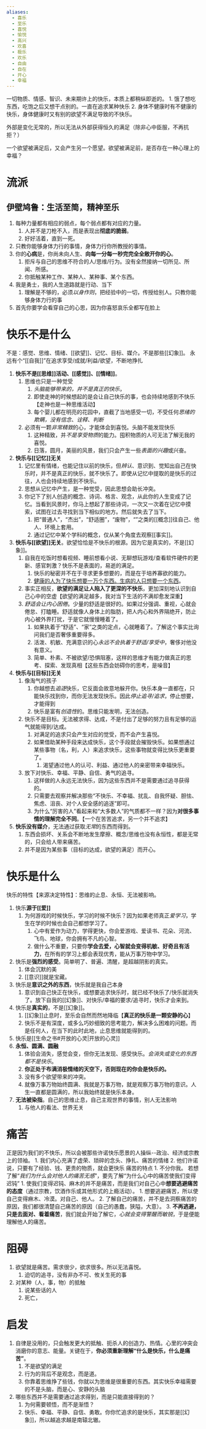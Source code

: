 ```yaml
---
aliases:
  - 喜乐
  - 至乐
  - 喜悦
  - 愉悦
  - 高兴
  - 欢喜
  - 极乐
  - 欢乐
  - 自由
  - 自在
  - 开心
  - 幸福
---
```

一切物质、情感、智识、未来期许上的快乐，本质上都稍纵即逝的。
	1. 饿了想吃东西，吃饱之后又想干点别的。一直在追求某种快乐
	2. 身体不健康时有不健康的快乐，身体健康时又有别的欲望不满足导致的不快乐。

外部是变化无常的，所以无法从外部获得恒久的满足（除非心中臣服，不再抗拒？）

一个欲望被满足后，又会产生另一个愿望。欲望被满足前，是否存在一种心理上的幸福？
# 流派
## 伊壁鸠鲁：生活至简，精神至乐
1. 每种力量都有相应的弱点，每个弱点都有对应的力量。
	1. 人并不是刀枪不入，而是表现出**彻底的脆弱**。
	2. 好好活着，直到一死。
2. 只教你能够身体力行的事情，身体力行你所教授的事情。
3. 你的**心病**是，你尚未向人生、**向每一分每一秒完完全全敞开你的心**。
	1. 拒斥与自己的思维不符合的人/思维/行为。没有全然接纳一切所见、所闻、所感。
	2. 你抵触某种工作、某种人、某种事、某个东西。
4. 我是勇士，我的人生道路就是行动、当下
	1. 理解是不够的，必须*以身作则*，把经验中的一切，传授给别人。只教你能够身体力行的事
5. 首先你要学会看穿自己的心思，因为你喜怒哀乐全都写在脸上
# 快乐不是什么
不是：感觉、思维、情绪、[[欲望]]、记忆、目标、媒介。不是那些[[幻象]]。
永远有个“[[自我]]”在追求享受/成就/利益/欲望，不断地挣扎

1. **快乐不是[[思维]]活动、[[感觉]]、[[情绪]]**。
	1. 思维也只是一种觉受
		1. *头脑能够带来的，并不是真正的快乐*，
		3. 即使走神的时候想起的是会让自己快乐的事，也会持续地感到不快乐【走神也是一种思维活动】
		4. 每个婴儿都在明亮的花园中，直截了当地感受一切，不受任何*思绪的欺瞒，没有信念、诠释、判断*
	2. 必须有一颗*非常精致*的心，才能体会到喜悦。头脑不能发现快乐
		1. 这种精致，并*不是享受物质*的能力。囤积物质的人可无法了解无我的喜悦。
		2. 日落，圆月，美丽的风景，我们只会产生一些*表面的兴趣*或兴奋。
2. **快乐与[[记忆]]无关** 
	1. 记忆里有情绪，也能记住以前的快乐，但*辨认*、意识到、觉知出自己在快乐时，并不是真正的快乐，就不快乐了。即使从记忆中提取的是快乐的过往，人也会持续地感到不快乐。
	2. 思想从记忆中产生，是一种觉受，因此思想会助长冲突。
	3. 你记下了别人创造的概念、诗词、格言、观念，从此你的人生变成了记忆。当看到风景时，你马上想起了那些诗词，一次又一次着在记忆中摸索，试图在过去寻找到当下相似的地方。然后就失去了当下。
		1. 把“普通人”，“杰出”，“舒适圈”，“废物”，“”之类的[[概念]]往自己、他人、环境上套用。
		2. 通过记忆中某个学科的概念，仅从某个角度去观察[[事实]]。
3. **快乐与[[欲望]]无关**。欲望恰恰是不快乐的根源。因为它是真实的，不是[[幻象]]。
	1. 自我在吃饭时想看视频、睡前想看小说、无聊想玩游戏/查看软件硬件的更新、感官刺激？快乐不是表面的，易逝的满足。
		1. 快乐的秘密并不在于寻求更多想要的，而是在于培养寡欲的能力。
		2. <u>健康的人为了快乐想要一万个东西。生病的人只想要一个东西</u>。
	2. 事实正相反，**欲望的满足让人陷入了更深的不快乐**，更加深刻地认识到自己心中的空虚【欲望的满足越多，我对当下生活的不满却愈发深重】
	3. *舒适会让内心困倦*。少量的舒适是很好的。如果过分强调、重视，心就会倦怠、打瞌睡。舒适就像人身体上的脂肪，把人内心和外界隔绝开，防止内心被外界打扰，于是它就慢慢睡着了。
		1. 如果执着于“舒适”、“家”之类的定点，心就睡着了。了解这个事实比询问我们是否奢侈重要得多。
		2. 活泼、机敏、充满意识的心*永远不会执着于舒适/享受中*，奢侈对他没有意义。
		3. 简单、朴素、不被欲望/恐惧阻塞，这样的思维才有能力做真正的思考、探索、发现真相【这些东西会妨碍你的思考，是噪音】
4. **快乐与[[目标]]无关** 
	1. 像淘气的孩子
		1. 你越想去*追逐*快乐，它反面会故意地躲开你。快乐本身一直都在，只能快乐找到你，而你无法发现快乐。因此*停止追寻/追求*，停止想要，才能得到
		2. 快乐是富有*创造性*的。思维只能发明，无法创造。
	2. 快乐不是目标。无法被求得、达成，不是付出了足够的努力且有足够的运气就能得到/达成。
		1. 对满足的追求只会产生对应的觉受，而不会产生喜悦。
		2. 如果借助某种手段来达成快乐，这个手段就会摧毁快乐。如果想通过某些事物（名，利，人）来追求快乐，这些事物就变得比快乐更重要了。
			1. 渴望通过他人的认可、利益、通过他人的亲密带来幸福快乐。
	3. 放下对快乐、幸福、平静、自信、勇气的追寻。
		1. 这样做的人永远无法快乐，因为这些东西并不是需要通过追寻获得的。
		2. 只需要去观察并解决那些“不快乐、不幸福、扰乱、自我怀疑、胆怯、焦虑、沮丧、对个人安全感的追逐”即可。
		3. 为什么“厉害的人”看起来和“大多数人”的气质都不一样？因为**对很多事情的理解完全不同**。【一个在苦苦追求，另一个并不追求】
5. **快乐没有媒介**，无法通过获取*无常*的东西而得到。
	1. 东西会损坏、关系会不断地发生摩擦、概念/思维也没有永恒性，都是无常的，只会给人带来痛苦。
	2. 并不是因为某些事（目标的达成，欲望的满足）而开心。
# 快乐是什么
快乐的特性【来源决定特性】：思维的止息、永恒、无法被影响。
1. 快乐**源于[[爱]]** 
	1. 为何游戏的时候快乐，学习的时候不快乐？因为如果老师真正*爱学习*，学生在学的时候也会自己都想学习了。
		1. 心中有爱作为动力，学得更快，你会爱游戏、爱读书、花朵、河流、飞鸟、地球，你会拥有不凡的心智。
		2. 做什么不重要，只要你**学会去爱，心智就会变得机敏、好奇且有活力**，在所有的学习上都会表现优秀，能从万事万物中学习。
2. 快乐是**强烈的感受**。简单明了、普遍、清醒，是超越阴影的真实。
	1. 体会沉默的美
	2. [[意识]]就是宝藏。
3. 快乐是**意识之外的东西**，快乐就是我自己本身
	1. 意识到自己快正在快乐，或想要追求快乐时，就已经不快乐了/快乐就消失了。放下自我的[[幻象]]、对快乐/幸福的要求/追寻时，快乐才会来到。
4. 快乐是**真实的**，不是[[幻象]]。
	1. [[幻象]]止息时，至乐会自然而然地降临【**真正的快乐是一颗安静的心**】
	2. 快乐不是有深度，或多么巧妙细致的思考能力，解决多么困难的问题。而是任何人，在当下的此时此地，止息思维就能得到的。
5. 快乐是[[生命之书#开放的心灵|开放的心灵]] 
6. **永恒、圆满、圆融** 
	1. 体验会消失，感觉会变，但你无法发现、感受快乐。*会消失或变化的东西都不是快乐*。
	2. **你正处于布满消极情绪的天空下，否则现在的你会是快乐的。** 
	3. 没有多个欲望带来的冲突。
	4. 就像万事万物始终圆满、我就是万事万物，就是观察万事万物的意识。人生一直都是圆满的，所以我始终就是快乐本身。
7. **无法被染指**。自己的思维止息，自己主观世界的事情，别人无法影响
	1. 与他人的看法、世界无关
# 痛苦
正是因为我们的不快乐，所以会被那些许诺快乐愿景的人操纵--政治、经济或宗教上的领袖。
	1. 我们内心充满了虚荣、琐碎的念头、挣扎、痛苦的情绪
	2. 他们许诺说，只要有了经验、钱、更贵的物质，就会更快乐
痛苦的特点
	1. 不分你我。
若想了解“*我们为什么会对他人的痛苦无感*”，要先了解“为什么心中的痛苦使我们变得迟钝”
	1. 使我们变得迟钝、麻木的并不是痛苦，而是我们对自己心中**想要逃避痛苦的态度**（通过宗教，饮酒作乐或其他形式的上瘾活动）。
		1. 想要逃避痛苦，所以使自己变得麻木、冷漠。对自己、他人。
	2. 了解自己的痛苦，并不是去洞察痛苦的原因，我们都很清楚自己痛苦的原因（自己的愚蠢，狭隘，大意）。
	3. **不再逃避，只是去面对、看着痛苦**，我们就会开始了解它，*心就会变得警醒而敏锐*，于是便能理解他人的痛苦。
# 阻碍
1. 欲望就是痛苦。需求很少，欲求很多。所以无法喜悦。
	1. 迫切的追寻，没有非办不可、攸关生死的事
2. 对某种（人，事，物）的抵触
	1. 说某些话的人
	2. 死亡，

# 启发
1. 自律是没用的，只会触发更大的抵触、扼杀人的创造力、热情。心里的冲突会消磨你的意志、能量。关键在于，**你必须重新理解“什么是快乐，什么是痛苦”**。
	1. 不是欲望的满足
	2. 行为的背后不是观念，而是道。
	3. 你靠着思维挣了些钱，你就以为思维是很重要的东西。其实快乐幸福需要的不是头脑，而是心、安静的头脑
2. 哪些东西并不是需要通过追求得到，而是只能直接得到的？
	1. 为何需要顿悟，而不是渐悟？
	2. 快乐、幸福、平静、自信、勇敢。你你忙追求的是快乐，其实那是[[幻象]]，所以越追求越是南辕北辙。